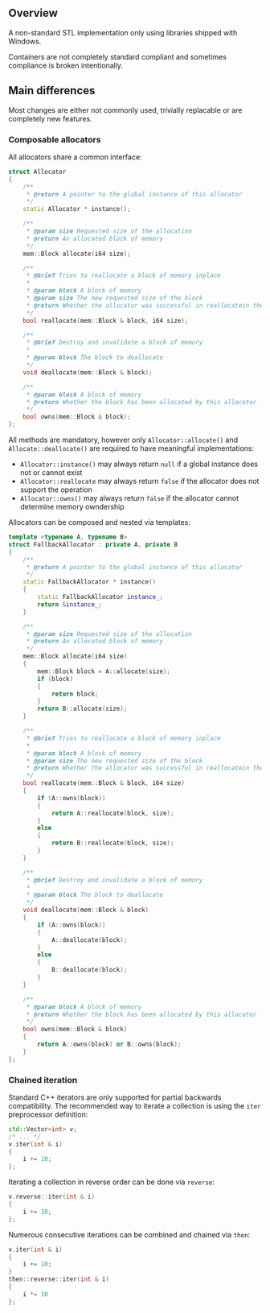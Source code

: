 ## Overview

A non-standard STL implementation only using libraries shipped with Windows.

Containers are not completely standard compliant and sometimes compliance is broken intentionally.

## Main differences

Most changes are either not commonly used, trivially replacable or are completely new features.

### Composable allocators

All allocators share a common interface:

```cpp
struct Allocator
{
    /**
     * @return A pointer to the global instance of this allocator
     */
    static Allocator * instance();

    /**
     * @param size Requested size of the allocation
     * @return An allocated block of memory
     */
    mem::Block allocate(i64 size);

    /**
     * @brief Tries to reallocate a block of memory inplace
     *
     * @param block A block of memory
     * @param size The new requested size of the block
     * @return Whether the allocator was successful in reallocatein the block
     */
    bool reallocate(mem::Block & block, i64 size);

    /**
     * @brief Destroy and invalidate a block of memory
     * 
     * @param block The block to deallocate
     */
    void deallocate(mem::Block & block);

    /**
     * @param block A block of memory
     * @return Whether the block has been allocated by this allocator
     */
    bool owns(mem::Block & block);
};
```

All methods are mandatory, however only `Allocator::allocate()` and `Allocate::deallocate()` are required to have meaningful implementations:
 - `Allocator::instance()` may always return `null` if a global instance does not or cannot exist
 - `Allocator::reallocate` may always return `false` if the allocator does not support the operation
 - `Allocator::owns()` may always return `false` if the allocator cannot determine memory owndership

Allocators can be composed and nested via templates:
```cpp
template <typename A, typename B>
struct FallbackAllocator : private A, private B
{
    /**
     * @return A pointer to the global instance of this allocator
     */
    static FallbackAllocator * instance()
    {
        static FallbackAllocator instance_;
        return &instance_;
    }

    /**
     * @param size Requested size of the allocation
     * @return An allocated block of memory
     */
    mem::Block allocate(i64 size)
    {
        mem::Block block = A::allocate(size);
        if (block)
        {
            return block;
        }
        return B::allocate(size);
    }

    /**
     * @brief Tries to reallocate a block of memory inplace
     *
     * @param block A block of memory
     * @param size The new requested size of the block
     * @return Whether the allocator was successful in reallocatein the block
     */
    bool reallocate(mem::Block & block, i64 size)
    {
        if (A::owns(block))
        {
            return A::reallocate(block, size);
        }
        else
        {
            return B::reallocate(block, size);
        }
    }

    /**
     * @brief Destroy and invalidate a block of memory
     * 
     * @param block The block to deallocate
     */
    void deallocate(mem::Block & block)
    {
        if (A::owns(block))
        {
            A::deallocate(block);
        }
        else
        {
            B::deallocate(block);
        }
    }

    /**
     * @param block A block of memory
     * @return Whether the block has been allocated by this allocator
     */
    bool owns(mem::Block & block)
    {
        return A::owns(block) or B::owns(block);
    }
};
```

### Chained iteration

Standard C++ iterators are only supported for partial backwards compatibility.
The recommended way to iterate a collection is using the `iter` preprocessor definition:
```cpp
std::Vector<int> v;
/* ... */
v.iter(int & i)
{
    i += 10;
};
```

Iterating a collection in reverse order can be done via `reverse`:
```cpp
v.reverse::iter(int & i)
{
    i += 10;
};
```

Numerous consecutive iterations can be combined and chained via `then`:
```cpp
v.iter(int & i)
{
    i += 10;
}
then::reverse::iter(int & i)
{
    i *= 10
};
```